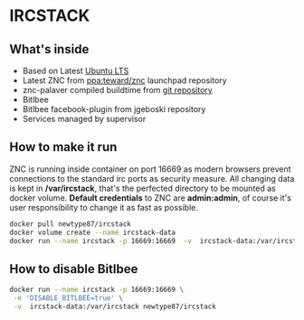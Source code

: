 IRCSTACK
========
What's inside
-------------
* Based on Latest [Ubuntu LTS](http://www.ubuntu.com/)
* Latest ZNC from [ppa:teward/znc](https://launchpad.net/~teward/+archive/ubuntu/znc) launchpad repository
* znc-palaver compiled buildtime from [git repository](https://github.com/cocodelabs/znc-palaver)
* Bitlbee
* Bitlbee facebook-plugin from jgeboski repository
* Services managed by supervisor

How to make it run
-------------------

ZNC is running inside container on port 16669 as modern browsers prevent connections to the standard irc ports as security measure. All changing data is kept in **/var/ircstack**, that's the perfected directory to be mounted as docker volume. **Default credentials** to ZNC are **admin:admin**, of course it's user responsibility to change it as fast as possible.

```bash
docker pull newtype87/ircstack
docker volume create --name ircstack-data
docker run --name ircstack -p 16669:16669  -v  ircstack-data:/var/ircstack newtype87/ircstack
```

How to disable Bitlbee
-----------------------
```bash
docker run --name ircstack -p 16669:16669 \
 -e 'DISABLE_BITLBEE=true' \
 -v  ircstack-data:/var/ircstack newtype87/ircstack
